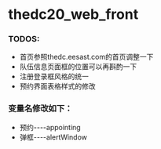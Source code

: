 # thedc20_web_front

### TODOS:

* 首页参照thedc.eesast.com的首页调整一下
* 队伍信息页面框的位置可以再斟酌一下
* 注册登录框风格的统一
* 预约界面表格样式的修改

### 变量名修改如下：

* 预约----appointing
* 弹框----alertWindow
